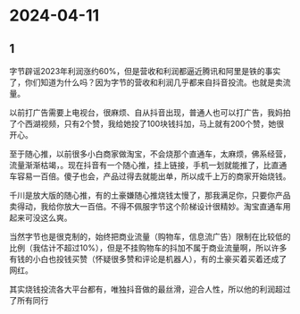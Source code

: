 # 2024-04-11

## 1


字节辟谣2023年利润涨约60%，但是营收和利润都逼近腾讯和阿里是铁的事实了，你们知道为什么吗？因为字节的营收和利润几乎都来自抖音投流。也就是卖流量。

以前打广告需要上电视台，很麻烦、自从抖音出现，普通人也可以打广告，我妈拍了个西湖视频，只有2个赞，我给她投了100块钱抖加，马上就有200个赞，她很开心。

至于随心推，以前很多小白商家做淘宝，不会烧那个直通车，太麻烦，佛系经营，流量渐渐枯竭，。现在抖音有一个随心推，挂上链接，手机一划就能推了，比直通车容易一百倍。傻子也会，产品过得去就能出单，所以成千上万的商家开始烧钱。

千川是放大版的随心推，有的土豪嫌随心推烧钱太慢了，那我满足你，只要你产品卖得动，我给你放大一百倍。不得不佩服字节这个阶梯设计很精妙。淘宝直通车用起来可没这么爽。

当然字节也是很克制的，始终把商业流量（购物车，信息流广告）限制在比较低的比例（我估计不超过10%），但是不挂购物车的抖加不属于商业流量啊，所以许多有钱的小白也投钱买赞（怀疑很多赞和评论是机器人），有的土豪买着买着还成了网红。

其实烧钱投流各大平台都有，唯独抖音做的最丝滑，迎合人性，所以他的利润超过了所有同行






